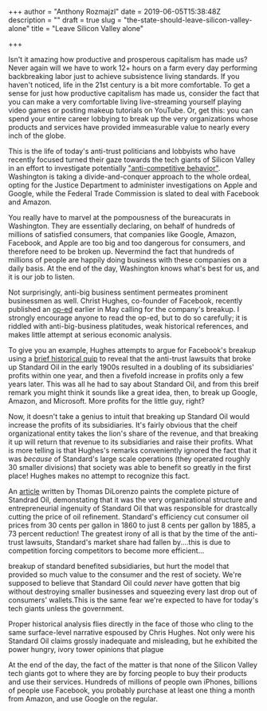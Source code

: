 +++
author = "Anthony Rozmajzl"
date = 2019-06-05T15:38:48Z
description = ""
draft = true
slug = "the-state-should-leave-silicon-valley-alone"
title = "Leave Silicon Valley alone"

+++


Isn't it amazing how productive and prosperous capitalism has made us? Never again will we have to work 12+ hours on a farm every day performing backbreaking labor just to achieve subsistence living standards. If you haven't noticed, life in the 21st century is a bit more comfortable. To get a sense for just how productive capitalism has made us, consider the fact that you can make a very comfortable living live-streaming yourself playing video games or posting makeup tutorials on YouTube. Or, get this: you can spend your entire career lobbying to break up the very organizations whose products and services have provided immeasurable value to nearly every inch of the globe.

This is the life of today's anti-trust politicians and lobbyists who have recently focused turned their gaze towards the tech giants of Silicon Valley in an effort to investigate potentially ["anti-competitive behavior"](https://www.nytimes.com/2019/06/03/technology/facebook-ftc-antitrust.html). Washington is taking a divide-and-conquer approach to the whole ordeal, opting for the Justice Department to administer investigations on Apple and Google, while the Federal Trade Commission is slated to deal with Facebook and Amazon. 

You really have to marvel at the pompousness of the bureacurats in Washington. They are essentially declaring, on behalf of hundreds of millions of satisfied consumers, that companies like Google, Amazon, Facebook, and Apple are too big and too dangerous for consumers, and therefore need to be broken up. Nevermind the fact that hundreds of millions of people are happily doing business with these companies on a daily basis. At the end of the day, Washington knows what's best for us, and it is our job to listen.

Not surprisingly, anti-big business sentiment permeates prominent businessmen as well. Christ Hughes, co-founder of Facebook, recently published an [op-ed](https://www.nytimes.com/2019/05/09/opinion/sunday/chris-hughes-facebook-zuckerberg.html?module=inline) earlier in May calling for the company's breakup. I strongly encourage anyone to read the op-ed, but to do so carefully; it is riddled with anti-big-business platitudes, weak historical references, and makes little attempt at serious economic analysis.

To give you an example, Hughes attempts to argue for Facebook's breakup using a [brief historical quip](https://www.nytimes.com/2019/05/09/opinion/sunday/chris-hughes-facebook-zuckerberg.html?module=inline) to reveal that the anti-trust lawsuits that broke up Standard Oil in the early 1900s resulted in a doubling of its subsidiaries' profits within one year, and then a fivefold increase in profits only a few years later. This was all he had to say about Standard Oil, and from this breif remark you might think it sounds like a great idea, then, to break up Google, Amazon, and Microsoft. More profits for the little guy, right?

Now, it doesn't take a genius to intuit that breaking up Standard Oil would increase the profits of its subsidiaries. It's fairly obvious that the cheif organizational entity takes the lion's share of the revenue, and that breaking it up will return that revenue to its subsidiaries and raise their profits. What is more telling is that Hughes's remarks conveniently ignored the fact that it was *because* of Standard's large scale operations (they operated roughly 30 smaller divisions) that society was able to benefit so greatly in the first place! Hughes makes no attempt to recognize this fact.  

An [article](https://mises.org/library/truth-about-robber-barons) written by Thomas DiLorenzo paints the complete picture of Standrad Oil, demonstating that it was the very organizational structure and entrepreneurial ingenuity of Standard Oil that was responsible for drastcally cutting the price of oil refinement. Standard's efficiency cut consumer oil prices from 30 cents per gallon in 1860 to just 8 cents per gallon by 1885, a 73 percent reduction! The greatest irony of all is that by the time of the anti-trust lawsuits, Standard's market share had fallen by....this is due to competition forcing competitors to become more efficient...

breakup of standard benefited subsidiaries, but hurt the model that provided so much value to the consumer and the rest of society. We're supposed to believe that Standard Oil could *never* have gotten that big without destroying smaller businesses and squeezing every last drop out of consumers' wallets.This is the same fear we're expected to have for today's tech giants unless the government. 

Proper historical analysis flies directly in the face of those who cling to the same surface-level narrative espoused by Chris Hughes. Not only were his Standard Oil claims grossly inadequate and misleading, but he exhibited the power hungry, ivory tower opinions that plague

At the end of the day, the fact of the matter is that none of the Silicon Valley tech giants got to where they are by forcing people to buy their products and use their services. Hundreds of millions of people own iPhones, billions of people use Facebook, you probably purchase at least one thing a month from Amazon, and use Google on the regular.

